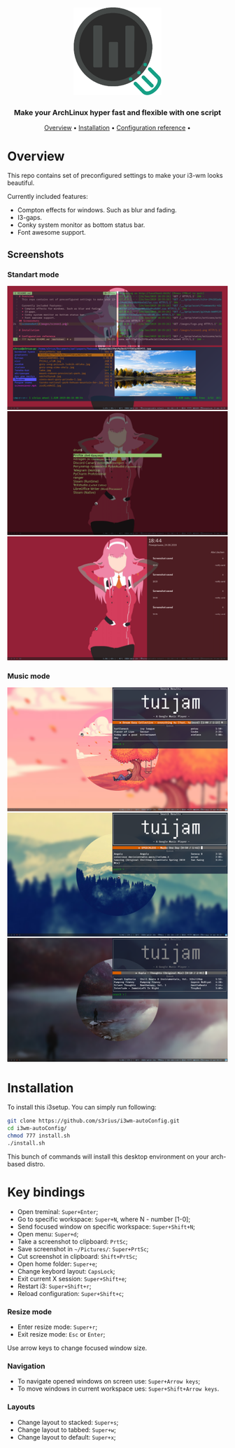 <h1 align="center">
  <img src="images/logo.png" alt="Logo" height="200">
</h1>

<h3 align="center">Make your ArchLinux hyper fast and flexible with one script</h3>


<p align="center">
  <a href="#overview">Overview</a> •
  <a href="#installation">Installation</a> •
  <a href="#configuration-reference">Configuration reference</a> •
</p>

# Overview
  This repo contains set of preconfigured settings to make your i3-wm looks beautiful.
  
  Currently included features:  
  * Compton effects for windows. Such as blur and fading.
  * I3-gaps.
  * Conky system monitor as bottom status bar.
  * Font awesome support.
## Screenshots

### Standart mode

![screenshot1](images/screen1.png)
![screenshot2](images/screen2.png)
![screenshot3](images/screen3.png)

### Music mode

![music1](images/music_screen1.png)
![music2](images/music_screen2.png)
![music2](images/music_screen3.png)

# Installation
To install this i3setup. You can simply run following:
```bash
git clone https://github.com/s3rius/i3wm-autoConfig.git
cd i3wm-autoConfig/
chmod 777 install.sh
./install.sh
```
This bunch of commands will install this desktop environment on your arch-based distro.

# Key bindings

* Open treminal: `Super+Enter`;
* Go to specific workspace: `Super+N`, where N - number [1-0];
* Send focused window on specific workspace: `Super+Shift+N`;
* Open menu: `Super+d`;
* Take a screenshot to clipboard: `PrtSc`;
* Save screenshot in `~/Pictures/`: `Super+PrtSc`;
* Cut screenshot in clipboard: `Shift+PrtSc`;
* Open home folder: `Super+e`;
* Change keybord layout: `CapsLock`;
* Exit current X session: `Super+Shift+e`;
* Restart i3: `Super+Shift+r`;
* Reload configuration: `Super+Shift+c`;

### Resize mode
* Enter resize mode: `Super+r`;
* Exit resize mode: `Esc` or `Enter`;

Use arrow keys to change focused window size.

### Navigation
* To navigate opened windows on screen use: `Super+Arrow keys`;
* To move windows in current workspace ues: `Super+Shift+Arrow keys`.
### Layouts
* Change layout to stacked: `Super+s`;
* Change layout to tabbed: `Super+w`;
* Change layout to default: `Super+x`;

